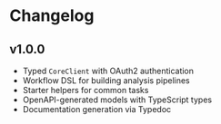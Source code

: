 # Changelog

## v1.0.0

- Typed `CoreClient` with OAuth2 authentication
- Workflow DSL for building analysis pipelines
- Starter helpers for common tasks
- OpenAPI-generated models with TypeScript types
- Documentation generation via Typedoc
